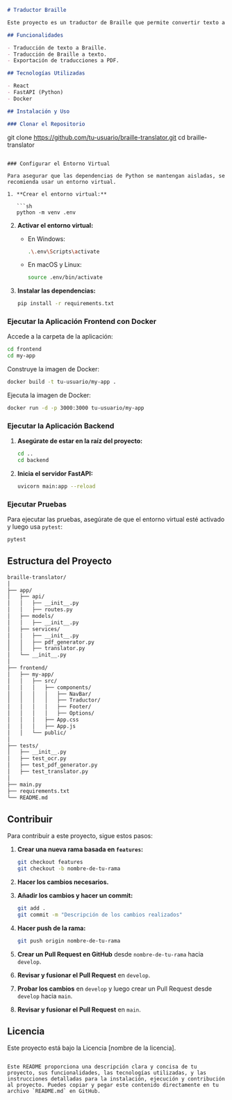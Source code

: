 

```markdown
# Traductor Braille

Este proyecto es un traductor de Braille que permite convertir texto a Braille y viceversa. Además, incluye funcionalidades para escanear texto Braille desde una imagen y exportar las traducciones a PDF.

## Funcionalidades

- Traducción de texto a Braille.
- Traducción de Braille a texto.
- Exportación de traducciones a PDF.

## Tecnologías Utilizadas

- React
- FastAPI (Python)
- Docker

## Instalación y Uso

### Clonar el Repositorio

```
git clone https://github.com/tu-usuario/braille-translator.git
cd braille-translator
```

### Configurar el Entorno Virtual

Para asegurar que las dependencias de Python se mantengan aisladas, se recomienda usar un entorno virtual.

1. **Crear el entorno virtual:**

   ```sh
   python -m venv .env
   ```

2. **Activar el entorno virtual:**

   - En Windows:

     ```sh
     .\.env\Scripts\activate
     ```

   - En macOS y Linux:

     ```sh
     source .env/bin/activate
     ```

3. **Instalar las dependencias:**

   ```sh
   pip install -r requirements.txt
   ```

### Ejecutar la Aplicación Frontend con Docker

Accede a la carpeta de la aplicación:

```sh
cd frontend
cd my-app
```

Construye la imagen de Docker:

```sh
docker build -t tu-usuario/my-app .
```

Ejecuta la imagen de Docker:

```sh
docker run -d -p 3000:3000 tu-usuario/my-app
```

### Ejecutar la Aplicación Backend

1. **Asegúrate de estar en la raíz del proyecto:**

   ```sh
   cd ..
   cd backend
   ```

2. **Inicia el servidor FastAPI:**

   ```sh
   uvicorn main:app --reload
   ```

### Ejecutar Pruebas

Para ejecutar las pruebas, asegúrate de que el entorno virtual esté activado y luego usa `pytest`:

```sh
pytest
```

## Estructura del Proyecto

```sh
braille-translator/
│
├── app/
│   ├── api/
│   │   ├── __init__.py
│   │   ├── routes.py
│   ├── models/
│   │   ├── __init__.py
│   ├── services/
│   │   ├── __init__.py
│   │   ├── pdf_generator.py
│   │   ├── translator.py
│   └── __init__.py
│
├── frontend/
│   ├── my-app/
│   │   ├── src/
│   │   │   ├── components/
│   │   │   │   ├── NavBar/
│   │   │   │   ├── Traductor/
│   │   │   │   ├── Footer/
│   │   │   │   ├── Options/
│   │   │   ├── App.css
│   │   │   ├── App.js
│   │   └── public/
│
├── tests/
│   ├── __init__.py
│   ├── test_ocr.py
│   ├── test_pdf_generator.py
│   ├── test_translator.py
│
├── main.py
├── requirements.txt
└── README.md
```

## Contribuir

Para contribuir a este proyecto, sigue estos pasos:

1. **Crear una nueva rama basada en `features`:**

   ```sh
   git checkout features
   git checkout -b nombre-de-tu-rama
   ```

2. **Hacer los cambios necesarios.**
3. **Añadir los cambios y hacer un commit:**

   ```sh
   git add .
   git commit -m "Descripción de los cambios realizados"
   ```

4. **Hacer push de la rama:**

   ```sh
   git push origin nombre-de-tu-rama
   ```

5. **Crear un Pull Request en GitHub** desde `nombre-de-tu-rama` hacia `develop`.
6. **Revisar y fusionar el Pull Request** en `develop`.
7. **Probar los cambios** en `develop` y luego crear un Pull Request desde `develop` hacia `main`.
8. **Revisar y fusionar el Pull Request** en `main`.

## Licencia

Este proyecto está bajo la Licencia [nombre de la licencia].
```

Este README proporciona una descripción clara y concisa de tu proyecto, sus funcionalidades, las tecnologías utilizadas, y las instrucciones detalladas para la instalación, ejecución y contribución al proyecto. Puedes copiar y pegar este contenido directamente en tu archivo `README.md` en GitHub.
